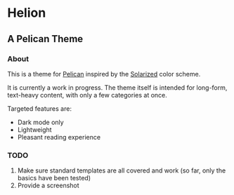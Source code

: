 # Helion
## A Pelican Theme
### About
This is a theme for [Pelican](https://blog.getpelican.com/) inspired by the [Solarized](https://ethanschoonover.com/solarized/) color scheme.

It is currently a work in progress. The theme itself is intended for long-form, text-heavy content, with only a few categories at once.

Targeted features are:
* Dark mode only
* Lightweight
* Pleasant reading experience

### TODO
1. Make sure standard templates are all covered and work (so far, only the basics have been tested)
2. Provide a screenshot
